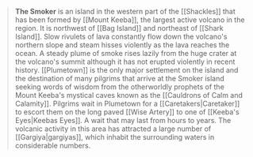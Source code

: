 ---
---

> **The Smoker** is an island in the western part of the [[Shackles]] that has been formed by [[Mount Keeba]], the largest active volcano in the region. It is northwest of [[Bag Island]] and northeast of [[Shark Island]]. Slow rivulets of lava constantly flow down the volcano's northern slope and steam hisses violently as the lava reaches the ocean. A steady plume of smoke rises lazily from the huge crater at the volcano's summit although it has not erupted violently in recent history. [[Plumetown]] is the only major settlement on the island and the destination of many pilgrims that arrive at the Smoker island seeking words of wisdom from the otherworldly prophets of the Mount Keeba's mystical caves known as the [[Cauldrons of Calm and Calamity]]. Pilgrims wait in Plumetown for a [[Caretakers|Caretaker]] to escort them on the long paved [[Wise Artery]] to one of [[Keeba's Eyes|Keebas Eyes]]. A wait that may last from hours to years.
> The volcanic activity in this area has attracted a large number of [[Gargiya|gargiyas]], which inhabit the surrounding waters in considerable numbers.








